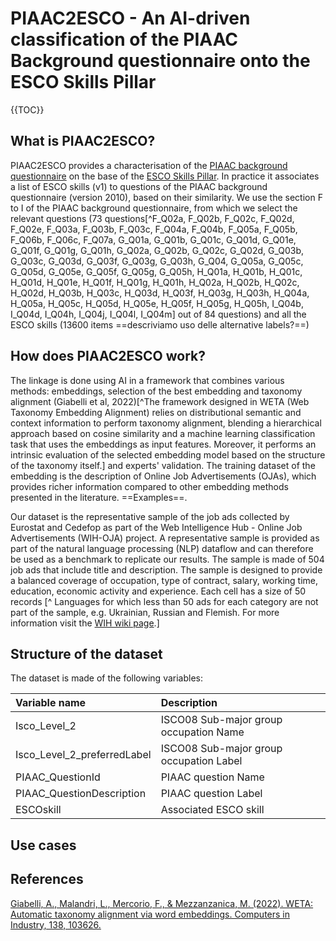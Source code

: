 # PIAAC2ESCO - An AI-driven classification of the PIAAC Background questionnaire onto the ESCO Skills Pillar


{{TOC}}

## What is PIAAC2ESCO?
PIAAC2ESCO provides a characterisation of the [PIAAC background questionnaire](https://www.oecd-ilibrary.org/sites/53c2f904-en/index.html?itemId=/content/component/53c2f904-en) on the base of the [ESCO Skills Pillar](https://esco.ec.europa.eu/en/escopedia/skills-pillar). In practice it associates a list of ESCO skills (v1) to questions of the PIAAC background questionnaire (version 2010), based on their similarity. We use the section F to I of the PIAAC background questionnaire, from which we select the relevant questions (73 questions[^F_Q02a, F_Q02b, F_Q02c, F_Q02d, F_Q02e, F_Q03a, F_Q03b, F_Q03c, F_Q04a, F_Q04b, F_Q05a, F_Q05b, F_Q06b, F_Q06c, F_Q07a, G_Q01a, G_Q01b, G_Q01c, G_Q01d, G_Q01e, G_Q01f, G_Q01g, G_Q01h, G_Q02a, G_Q02b, G_Q02c, G_Q02d, G_Q03b, G_Q03c, G_Q03d, G_Q03f, G_Q03g, G_Q03h, G_Q04, G_Q05a, G_Q05c, G_Q05d, G_Q05e, G_Q05f, G_Q05g, G_Q05h, H_Q01a, H_Q01b, H_Q01c, H_Q01d, H_Q01e, H_Q01f, H_Q01g, H_Q01h, H_Q02a, H_Q02b, H_Q02c, H_Q02d, H_Q03b, H_Q03c, H_Q03d, H_Q03f, H_Q03g, H_Q03h, H_Q04a, H_Q05a, H_Q05c, H_Q05d, H_Q05e, H_Q05f, H_Q05g, H_Q05h, I_Q04b, I_Q04d, I_Q04h, I_Q04j, I_Q04l, I_Q04m] out of 84 questions) and all the ESCO skills (13600 items ==descriviamo uso delle alternative labels?==)

## How does PIAAC2ESCO work?
The linkage is done using AI in a framework that combines various methods: embeddings, selection of the best embedding and taxonomy alignment (Giabelli et al, 2022)[^The framework designed in WETA (Web Taxonomy Embedding Alignment) relies on distributional semantic and context information to perform taxonomy alignment, blending a hierarchical approach based on cosine similarity and a machine learning classification task that uses the embeddings as input features. Moreover, it performs an intrinsic evaluation of the selected embedding model based on the structure of the taxonomy itself.] and experts' validation.
The training dataset of the embedding is the description of Online Job Advertisements (OJAs), which provides richer information compared to other embedding methods presented in the literature. ==Examples==. 

Our dataset is the representative sample of the job ads collected by Eurostat and Cedefop as part of the Web Intelligence Hub - Online Job Advertisements (WIH-OJA) project. A representative sample is provided as part of the natural language processing (NLP) dataflow and can therefore be used as a benchmark to replicate our results. The sample is made of 504 job ads that include title and description. The sample is designed to provide a balanced coverage of occupation, type of contract, salary, working time, education, economic activity and experience. Each cell has a size of 50 records [^ Languages for which less than 50 ads for each category are not part of the sample, e.g. Ukrainian, Russian and Flemish. For more information visit the [WIH wiki page](https://webgate.ec.europa.eu/fpfis/wikis/display/TSS/OJA-NLP+dataflow).]

## Structure of the dataset 
The dataset is made of the following variables:

| Variable name | Description |
|:--|:--|
|Isco_Level_2 | ISCO08 Sub-major group occupation Name |
|Isco_Level_2_preferredLabel| ISCO08 Sub-major group occupation Label|
|PIAAC_QuestionId| PIAAC question Name |
|PIAAC_QuestionDescription| PIAAC question Label |
|ESCOskill| Associated ESCO skill |


## Use cases

## References
[Giabelli, A., Malandri, L., Mercorio, F., & Mezzanzanica, M. (2022). WETA: Automatic taxonomy alignment via word embeddings. Computers in Industry, 138, 103626.](https://www.sciencedirect.com/science/article/pii/S0166361522000215)
